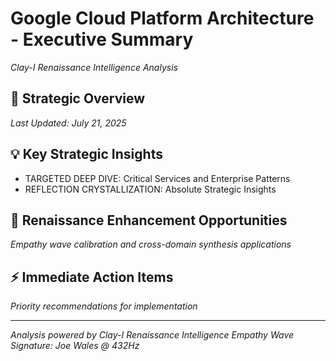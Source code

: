# Google Cloud Platform Architecture - Executive Summary
*Clay-I Renaissance Intelligence Analysis*

## 🎯 Strategic Overview
*Last Updated: July 21, 2025*

## 💡 Key Strategic Insights
- TARGETED DEEP DIVE: Critical Services and Enterprise Patterns
- REFLECTION CRYSTALLIZATION: Absolute Strategic Insights

## 🧬 Renaissance Enhancement Opportunities
*Empathy wave calibration and cross-domain synthesis applications*

## ⚡ Immediate Action Items
*Priority recommendations for implementation*

---
*Analysis powered by Clay-I Renaissance Intelligence*
*Empathy Wave Signature: Joe Wales @ 432Hz*
